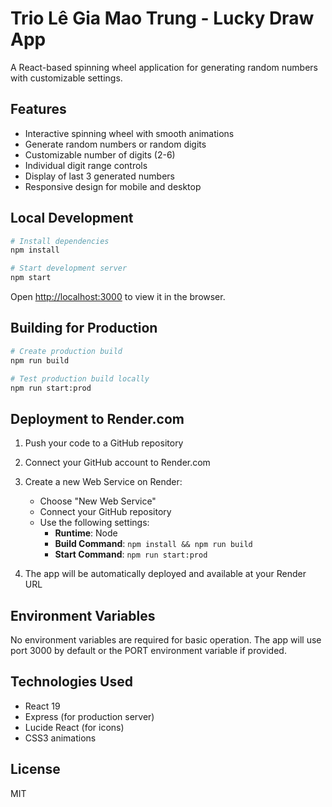 # Trio Lê Gia Mao Trung - Lucky Draw App

A React-based spinning wheel application for generating random numbers with customizable settings.

## Features

- Interactive spinning wheel with smooth animations
- Generate random numbers or random digits
- Customizable number of digits (2-6)
- Individual digit range controls
- Display of last 3 generated numbers
- Responsive design for mobile and desktop

## Local Development

```bash
# Install dependencies
npm install

# Start development server
npm start
```

Open [http://localhost:3000](http://localhost:3000) to view it in the browser.

## Building for Production

```bash
# Create production build
npm run build

# Test production build locally
npm run start:prod
```

## Deployment to Render.com

1. Push your code to a GitHub repository

2. Connect your GitHub account to Render.com

3. Create a new Web Service on Render:
   - Choose "New Web Service"
   - Connect your GitHub repository
   - Use the following settings:
     - **Runtime**: Node
     - **Build Command**: `npm install && npm run build`
     - **Start Command**: `npm run start:prod`

4. The app will be automatically deployed and available at your Render URL

## Environment Variables

No environment variables are required for basic operation. The app will use port 3000 by default or the PORT environment variable if provided.

## Technologies Used

- React 19
- Express (for production server)
- Lucide React (for icons)
- CSS3 animations

## License

MIT
